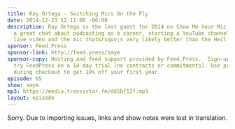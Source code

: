 ```yaml
---
title: Ray Ortega - Switching Mics On the Fly
date: 2014-12-23 12:11:00 -06:00
description: Ray Ortega is the last guest for 2014 on Show Me Your Mic and we had
  a great chat about podcasting as a career, starting a YouTube channel, streaming
  live video and the mic that&rsquo;s very likely better than the Heil PR40 for podcasting.
sponsor: Feed.Press
sponsor-link: http://feed.press/smym
sponsor-copy: Hosting and feed support provided by Feed.Press.  Sign-up today and
  try FeedPress on a 14 day trial (no contracts or commitments). Use promo code "smym"
  during checkout to get 10% off your first year.
episode: 65
show: smym
mp3: https://media.transistor.fm/d65bf12f.mp3
layout: episode
---
```


Sorry. Due to importing issues, links and show notes were lost in translation.
